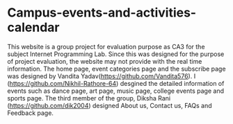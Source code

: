 # Campus-events-and-activities-calendar
This website is a group project for evaluation purpose as CA3 for the subject Internet Programming Lab. Since this was designed for the purpose of project evaluation, the website may not provide with the real time information.
The home page, event categories page and the subscribe page was designed by Vandita Yadav(https://github.com/Vandita576).
I (https://github.com/Nikhil-Rathore-64) desgined the detailed information of events such as dance page, art page, music page, college events page and sports page.
The third member of the group, Diksha Rani (https://github.com/dik2004) designed About us, Contact us, FAQs and Feedback page.
